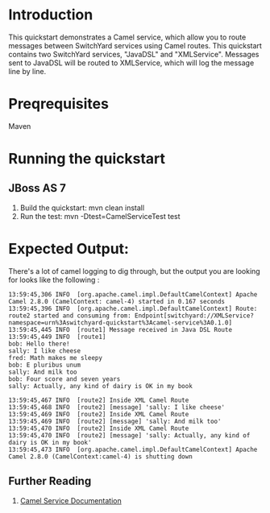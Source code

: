 Introduction
============
This quickstart demonstrates a Camel service, which allow you to route messages between SwitchYard 
services using Camel routes.    This quickstart contains two SwitchYard services, "JavaDSL" and 
"XMLService".   Messages sent to JavaDSL will be routed to XMLService, which will log the message
line by line.

Preqrequisites 
==============
Maven

Running the quickstart
======================

JBoss AS 7
----------
1. Build the quickstart:
    mvn clean install
2. Run the test:
    mvn -Dtest=CamelServiceTest test

Expected Output:
================
There's a lot of camel logging to dig through, but the output you are looking
for looks like the following :

```
13:59:45,306 INFO  [org.apache.camel.impl.DefaultCamelContext] Apache Camel 2.8.0 (CamelContext: camel-4) started in 0.167 seconds  
13:59:45,396 INFO  [org.apache.camel.impl.DefaultCamelContext] Route: route2 started and consuming from: Endpoint[switchyard://XMLService?namespace=urn%3Aswitchyard-quickstart%3Acamel-service%3A0.1.0]  
13:59:45,445 INFO  [route1] Message received in Java DSL Route  
13:59:45,449 INFO  [route1]   
bob: Hello there!  
sally: I like cheese  
fred: Math makes me sleepy  
bob: E pluribus unum  
sally: And milk too  
bob: Four score and seven years  
sally: Actually, any kind of dairy is OK in my book
```
  
```
13:59:45,467 INFO  [route2] Inside XML Camel Route  
13:59:45,468 INFO  [route2] [message] 'sally: I like cheese'  
13:59:45,469 INFO  [route2] Inside XML Camel Route  
13:59:45,469 INFO  [route2] [message] 'sally: And milk too'  
13:59:45,470 INFO  [route2] Inside XML Camel Route  
13:59:45,470 INFO  [route2] [message] 'sally: Actually, any kind of dairy is OK in my book'  
13:59:45,473 INFO  [org.apache.camel.impl.DefaultCamelContext] Apache Camel 2.8.0 (CamelContext:camel-4) is shutting down
```

## Further Reading

1. [Camel Service Documentation](https://docs.jboss.org/author/display/SWITCHYARD/Camel+Services)

